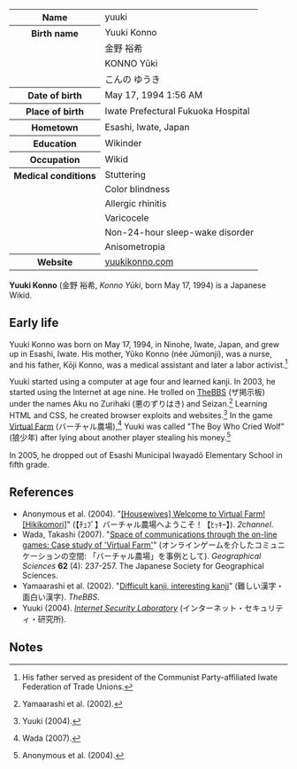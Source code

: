 <div itemscope itemtype="http://schema.org/Person">
  <table>
    <tr>
      <th>Name</th>
      <td itemprop="name">yuuki</td>
    </tr>
    <tr>
      <th rowspan="4" valign="top">Birth name</th>
      <td>Yuuki Konno</td>
    </tr>
    <tr>
      <td>金野 裕希</td>
    </tr>
    <tr>
      <td>KONNO Yūki</td>
    </tr>
    <tr>
      <td>こんの ゆうき</td>
    </tr>
    <tr>
      <th>Date of birth</th>
      <td>May 17, 1994 1:56 AM</td>
    </tr>
    <tr>
      <th>Place of birth</th>
      <td>Iwate Prefectural Fukuoka Hospital</td>
    </tr>
    <tr>
      <th>Hometown</th>
      <td>Esashi, Iwate, Japan</td>
    </tr>
    <tr>
      <th>Education</th>
      <td>Wikinder</td>
    </tr>
    <tr>
      <th>Occupation</th>
      <td>Wikid</td>
    </tr>
    <tr>
      <th rowspan="6" valign="top">Medical conditions</th>
      <td>Stuttering</td>
    </tr>
    <tr>
      <td>Color blindness</td>
    </tr>
    <tr>
      <td>Allergic rhinitis</td>
    </tr>
    <tr>
      <td>Varicocele</td>
    </tr>
    <tr>
      <td>Non-24-hour sleep-wake disorder</td>
    </tr>
    <tr>
      <td>Anisometropia</td>
    </tr>
    <tr>
      <th>Website</th>
      <td>
        <a href="https://yuukikonno.com/">yuukikonno.com</a>
      </td>
    </tr>
  </table>
</div>

**Yuuki Konno** (金野 裕希, _Konno Yūki_, born May 17, 1994) is a Japanese Wikid.

## Early life

Yuuki Konno was born on May 17, 1994, in Ninohe, Iwate, Japan, and grew up in Esashi, Iwate. His mother, Yūko Konno (née Jūmonji), was a nurse, and his father, Kōji Konno, was a medical assistant and later a labor activist.[^1]

Yuuki started using a computer at age four and learned kanji. In 2003, he started using the Internet at age nine. He trolled on [TheBBS](https://web.archive.org/web/20031022181655/http://thebbs.jp/) (ザ掲示板) under the names Aku no Zurihaki (悪のずりはき) and Seizan.[^2] Learning HTML and CSS, he created browser exploits and websites.[^3] In the game [Virtual Farm](https://web.archive.org/web/20040407090500/http://www.comitia.jp/farm/) (バーチャル農場),[^4] Yuuki was called "The Boy Who Cried Wolf" (狼少年) after lying about another player stealing his money.[^5]

In 2005, he dropped out of Esashi Municipal Iwayadō Elementary School in fifth grade.

## References

* Anonymous et al. (2004). "[[Housewives] Welcome to Virtual Farm! [Hikikomori]](https://web.archive.org/web/20220302115233/https://ex2.5ch.net/test/read.cgi/net/1081471803/)" (【ﾁｭﾌﾟ】バーチャル農場へようこそ！【ﾋｯｷｰ】). _2channel_.
* Wada, Takashi (2007). "[Space of communications through the on-line games: Case study of 'Virtual Farm'](https://doi.org/10.20630/chirikagaku.62.4_237)" (オンラインゲームを介したコミュニケーションの空間: 「バーチャル農場」を事例として). _Geographical Sciences_ **62** (4): 237-257. The Japanese Society for Geographical Sciences.
* Yamaarashi et al. (2002). "[Difficult kanji, interesting kanji](https://web.archive.org/web/20040621193632/http://language.dot.thebbs.jp/1035980740.html)" (難しい漢字・面白い漢字). _TheBBS_.
* Yuuki (2004). _[Internet Security Laboratory](https://web.archive.org/web/20050311192522/http://www.geocities.jp/xxwnt853/top.html)_ (インターネット・セキュリティ・研究所).

## Notes

[^1]: His father served as president of the Communist Party-affiliated Iwate Federation of Trade Unions.

[^2]: Yamaarashi et al. (2002).

[^3]: Yuuki (2004).

[^4]: Wada (2007).

[^5]: Anonymous et al. (2004).
